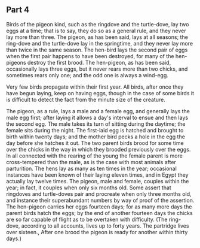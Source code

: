 ## Part 4

Birds of the pigeon kind, such as the ringdove and the turtle-dove, lay two eggs at a time; that is to say, they do so as a general rule, and they never lay more than three.
The pigeon, as has been said, lays at all seasons; the ring-dove and the turtle-dove lay in the springtime, and they never lay more than twice in the same season.
The hen-bird lays the second pair of eggs when the first pair happens to have been destroyed, for many of the hen-pigeons destroy the first brood.
The hen-pigeon, as has been said, occasionally lays three eggs, but it never rears more than two chicks, and sometimes rears only one; and the odd one is always a wind-egg.

Very few birds propagate within their first year.
All birds, after once they have begun laying, keep on having eggs, though in the case of some birds it is difficult to detect the fact from the minute size of the creature.

The pigeon, as a rule, lays a male and a female egg, and generally lays the male egg first; after laying it allows a day's interval to ensue and then lays the second egg.
The male takes its turn of sitting during the daytime; the female sits during the night.
The first-laid egg is hatched and brought to birth within twenty days; and the mother bird pecks a hole in the egg the day before she hatches it out.
The two parent birds brood for some time over the chicks in the way in which they brooded previously over the eggs.
In all connected with the rearing of the young the female parent is more cross-tempered than the male, as is the case with most animals after parturition.
The hens lay as many as ten times in the year; occasional instances have been known of their laying eleven times, and in Egypt they actually lay twelve times.
The pigeon, male and female, couples within the year; in fact, it couples when only six months old.
Some assert that ringdoves and turtle-doves pair and procreate when only three months old, and instance their superabundant numbers by way of proof of the assertion.
The hen-pigeon carries her eggs fourteen days; for as many more days the parent birds hatch the eggs; by the end of another fourteen days the chicks are so far capable of flight as to be overtaken with difficulty.
(The ring-dove, according to all accounts, lives up to forty years.
The partridge lives over sixteen., After one brood the pigeon is ready for another within thirty days.)

